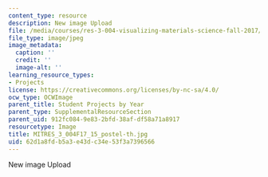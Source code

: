 ```yaml
---
content_type: resource
description: New image Upload
file: /media/courses/res-3-004-visualizing-materials-science-fall-2017/62d1a8fdb5a3e43dc34e53f3a7396566_MITRES_3_004F17_15_postel-th.jpg
file_type: image/jpeg
image_metadata:
  caption: ''
  credit: ''
  image-alt: ''
learning_resource_types:
- Projects
license: https://creativecommons.org/licenses/by-nc-sa/4.0/
ocw_type: OCWImage
parent_title: Student Projects by Year
parent_type: SupplementalResourceSection
parent_uid: 912fc084-9e83-2bfd-38af-df58a71a8917
resourcetype: Image
title: MITRES_3_004F17_15_postel-th.jpg
uid: 62d1a8fd-b5a3-e43d-c34e-53f3a7396566
---
```

New image Upload